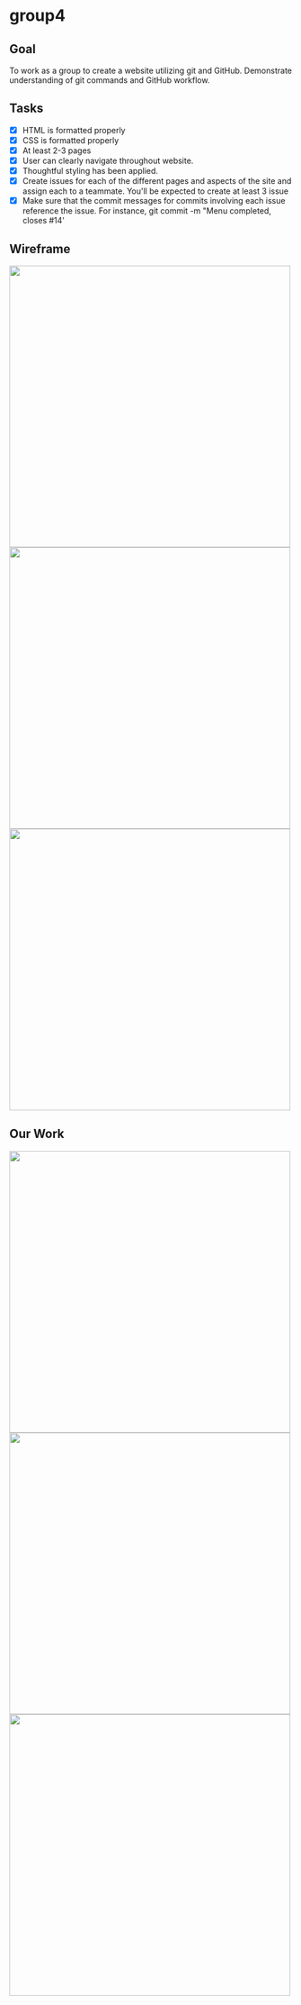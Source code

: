 # group4

## Goal
To work as a group to create a website utilizing git and GitHub. Demonstrate understanding of git commands and GitHub workflow.

## Tasks
* [x] HTML is formatted properly
* [x] CSS is formatted properly
* [x] At least 2-3 pages
* [x] User can clearly navigate throughout website.
* [x] Thoughtful styling has been applied.
* [x] Create issues for each of the different pages and aspects of the site and assign each to a teammate. You'll be expected to create at least 3 issue
* [x] Make sure that the commit messages for commits involving each issue reference the issue. For instance, git commit -m "Menu completed, closes #14'

## Wireframe
<img src="https://user-images.githubusercontent.com/56774880/148260208-665347bd-6535-4b41-97fe-0c61a26d778f.png" width='500'>
<img src="https://user-images.githubusercontent.com/56774880/148260214-0a43d895-ea8c-4699-bdd2-fb1faa872074.png" width='500'>
<img src="https://user-images.githubusercontent.com/56774880/148260218-9fa01f0a-8694-4334-bf3f-97c345112508.png" width='500'>

## Our Work
<img src="https://media.discordapp.net/attachments/928000623041974382/928155319123734538/Screen_Shot_2022-01-05_at_12.16.57_AM.png" width='500'>
<img src="https://media.discordapp.net/attachments/928000623041974382/928127892683112468/unknown.png" width='500'>
<img src="https://cdn.discordapp.com/attachments/928000623041974382/928344382657151026/homepage.png" width='500'>

